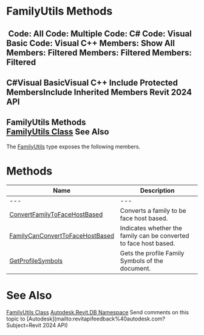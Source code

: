 # FamilyUtils Methods

﻿
 Code: All Code: Multiple Code: C# Code: Visual Basic Code: Visual C++  Members: Show All Members: Filtered Members: Filtered Members: Filtered   
---  
C#Visual BasicVisual C++
Include Protected MembersInclude Inherited Members
Revit 2024 API  
---  
FamilyUtils Methods  
[FamilyUtils Class](07b674a3-a910-29c6-8b6d-f67bab61c706.md "FamilyUtils Class") See Also  
---  
The [FamilyUtils](07b674a3-a910-29c6-8b6d-f67bab61c706.md "FamilyUtils Class") type exposes the following members.
# Methods
| Name | Description |
| --- | --- |
| --- | --- | --- |
| [ConvertFamilyToFaceHostBased](a834b134-c57e-c062-a044-3b5f677537c0.md "ConvertFamilyToFaceHostBased Method") | Converts a family to be face host based. |
| [FamilyCanConvertToFaceHostBased](624b1f01-0d87-d1a3-192c-620916279406.md "FamilyCanConvertToFaceHostBased Method") | Indicates whether the family can be converted to face host based. |
| [GetProfileSymbols](804d7710-829a-4ad9-13ab-fbb5650bfe77.md "GetProfileSymbols Method") | Gets the profile Family Symbols of the document. |

# See Also
[FamilyUtils Class](07b674a3-a910-29c6-8b6d-f67bab61c706.md "FamilyUtils Class")
[Autodesk.Revit.DB Namespace](87546ba7-461b-c646-cbb1-2cb8f5bff8b2.md "Autodesk.Revit.DB Namespace")
Send comments on this topic to [Autodesk](mailto:revitapifeedback%40autodesk.com?Subject=Revit 2024 API)